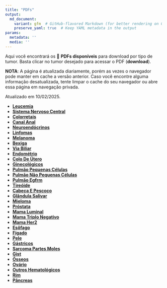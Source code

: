 ```yaml
---
title: "PDFs"
output: 
  md_document:
    variant: gfm  # GitHub-flavored Markdown (for better rendering on GitHub)
    preserve_yaml: true  # Keep YAML metadata in the output
params:
  metadata: ''
  media: ''
---
```


<script async src="https://scripts.simpleanalyticscdn.com/latest.js"></script>

Aqui você encontrará os 📝 **PDFs disponíveis** para download por tipo
de tumor. Basta clicar no tumor desejado para acessar o PDF
(**download**).

**NOTA**: A página é atualizada diariamente, porém as vezes o navegador
pode manter em cache a versão anterior. Caso você encontre alguma
informação desatualizada, tente limpar o cache do seu navegador ou abre
essa página em navegação privada.

Atualizado em 10/02/2025.

- [**Leucemia**](https://coeoralmeds-e768.restdb.io/media/67a9a740f63b80480010fc45?download=true)
- [**Sistema Nervoso
  Central**](https://coeoralmeds-e768.restdb.io/media/67a9a741f63b80480010fc48?download=true)
- [**Colorretais**](https://coeoralmeds-e768.restdb.io/media/67a9a744f63b80480010fc4d?download=true)
- [**Canal
  Anal**](https://coeoralmeds-e768.restdb.io/media/67a9a745f63b80480010fc4f?download=true)
- [**Neuroendócrinos**](https://coeoralmeds-e768.restdb.io/media/67a9a746f63b80480010fc51?download=true)
- [**Linfomas**](https://coeoralmeds-e768.restdb.io/media/67a9a748f63b80480010fc53?download=true)
- [**Melanoma**](https://coeoralmeds-e768.restdb.io/media/67a9a749f63b80480010fc55?download=true)
- [**Bexiga**](https://coeoralmeds-e768.restdb.io/media/67a9a74bf63b80480010fc57?download=true)
- [**Via
  Biliar**](https://coeoralmeds-e768.restdb.io/media/67a9a74cf63b80480010fc59?download=true)
- [**Endométrio**](https://coeoralmeds-e768.restdb.io/media/67a9a74df63b80480010fc5b?download=true)
- [**Colo De
  Útero**](https://coeoralmeds-e768.restdb.io/media/67a9a74ff63b80480010fc5d?download=true)
- [**Ginecológicos**](https://coeoralmeds-e768.restdb.io/media/67a9a750f63b80480010fc5f?download=true)
- [**Pulmão Pequenas
  Células**](https://coeoralmeds-e768.restdb.io/media/67a9a752f63b80480010fc61?download=true)
- [**Pulmão Não Pequenas
  Células**](https://coeoralmeds-e768.restdb.io/media/67a9a753f63b80480010fc63?download=true)
- [**Pulmão
  Egfrm**](https://coeoralmeds-e768.restdb.io/media/67a9a754f63b80480010fc65?download=true)
- [**Tireóide**](https://coeoralmeds-e768.restdb.io/media/67a9a757f63b80480010fc69?download=true)
- [**Cabeça E
  Pescoço**](https://coeoralmeds-e768.restdb.io/media/67a9a758f63b80480010fc6b?download=true)
- [**Glândula
  Salivar**](https://coeoralmeds-e768.restdb.io/media/67a9a75af63b80480010fc6d?download=true)
- [**Mieloma**](https://coeoralmeds-e768.restdb.io/media/67a9a75bf63b80480010fc6f?download=true)
- [**Próstata**](https://coeoralmeds-e768.restdb.io/media/67a9a75df63b80480010fc71?download=true)
- [**Mama
  Luminal**](https://coeoralmeds-e768.restdb.io/media/67a9a75ff63b80480010fc75?download=true)
- [**Mama Triplo
  Negativo**](https://coeoralmeds-e768.restdb.io/media/67a9a761f63b80480010fc77?download=true)
- [**Mama
  Her2**](https://coeoralmeds-e768.restdb.io/media/67a9a762f63b80480010fc79?download=true)
- [**Esôfago**](https://coeoralmeds-e768.restdb.io/media/67a9a763f63b80480010fc7b?download=true)
- [**Fígado**](https://coeoralmeds-e768.restdb.io/media/67a9a765f63b80480010fc7d?download=true)
- [**Pele**](https://coeoralmeds-e768.restdb.io/media/67a9a766f63b80480010fc7f?download=true)
- [**Gástricos**](https://coeoralmeds-e768.restdb.io/media/67a9a767f63b80480010fc81?download=true)
- [**Sarcoma Partes
  Moles**](https://coeoralmeds-e768.restdb.io/media/67a9a769f63b80480010fc83?download=true)
- [**Gist**](https://coeoralmeds-e768.restdb.io/media/67a9a76af63b80480010fc85?download=true)
- [**Ósseos**](https://coeoralmeds-e768.restdb.io/media/67a9a76cf63b80480010fc87?download=true)
- [**Ovário**](https://coeoralmeds-e768.restdb.io/media/67a9a76df63b80480010fc89?download=true)
- [**Outros
  Hematológicos**](https://coeoralmeds-e768.restdb.io/media/67a9a76ff63b80480010fc8b?download=true)
- [**Rim**](https://coeoralmeds-e768.restdb.io/media/67a9a770f63b80480010fc8d?download=true)
- [**Pâncreas**](https://coeoralmeds-e768.restdb.io/media/67a9a771f63b80480010fc8f?download=true)
